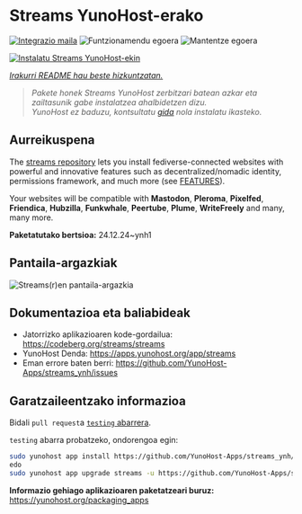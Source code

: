 <!--
Ohart ongi: README hau automatikoki sortu da <https://github.com/YunoHost/apps/tree/master/tools/readme_generator>ri esker
EZ editatu eskuz.
-->

# Streams YunoHost-erako

[![Integrazio maila](https://apps.yunohost.org/badge/integration/streams)](https://ci-apps.yunohost.org/ci/apps/streams/)
![Funtzionamendu egoera](https://apps.yunohost.org/badge/state/streams)
![Mantentze egoera](https://apps.yunohost.org/badge/maintained/streams)

[![Instalatu Streams YunoHost-ekin](https://install-app.yunohost.org/install-with-yunohost.svg)](https://install-app.yunohost.org/?app=streams)

*[Irakurri README hau beste hizkuntzatan.](./ALL_README.md)*

> *Pakete honek Streams YunoHost zerbitzari batean azkar eta zailtasunik gabe instalatzea ahalbidetzen dizu.*  
> *YunoHost ez baduzu, kontsultatu [gida](https://yunohost.org/install) nola instalatu ikasteko.*

## Aurreikuspena

The [streams repository](https://codeberg.org/streams/streams/) lets you install fediverse-connected websites with powerful and innovative features such as decentralized/nomadic identity, permissions framework, and much more (see [FEATURES](doc/FEATURES.md)).

Your websites will be compatible with **Mastodon**, **Pleroma**, **Pixelfed**, **Friendica**, **Hubzilla**, **Funkwhale**, **Peertube**, **Plume**, **WriteFreely** and many, many more.


**Paketatutako bertsioa:** 24.12.24~ynh1

## Pantaila-argazkiak

![Streams(r)en pantaila-argazkia](./doc/screenshots/example.png)

## Dokumentazioa eta baliabideak

- Jatorrizko aplikazioaren kode-gordailua: <https://codeberg.org/streams/streams>
- YunoHost Denda: <https://apps.yunohost.org/app/streams>
- Eman errore baten berri: <https://github.com/YunoHost-Apps/streams_ynh/issues>

## Garatzaileentzako informazioa

Bidali `pull request`a [`testing` abarrera](https://github.com/YunoHost-Apps/streams_ynh/tree/testing).

`testing` abarra probatzeko, ondorengoa egin:

```bash
sudo yunohost app install https://github.com/YunoHost-Apps/streams_ynh/tree/testing --debug
edo
sudo yunohost app upgrade streams -u https://github.com/YunoHost-Apps/streams_ynh/tree/testing --debug
```

**Informazio gehiago aplikazioaren paketatzeari buruz:** <https://yunohost.org/packaging_apps>
